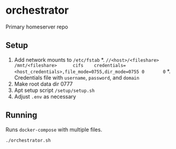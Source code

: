# orchestrator
Primary homeserver repo

## Setup
1. Add network mounts to `/etc/fstab`
	*. `//<host>/<fileshare>   /mnt/<fileshare>      cifs    credentials=<host_credentials>,file_mode=0755,dir_mode=0755 0       0`
	*. Credentials file with `username`, `password`, and `domain`
2. Make root data dir 0777
3. Apt setup script `/setup/setup.sh`
4. Adjust `.env` as necessary

## Running
Runs `docker-compose` with multiple files.
```
./orchestrator.sh
```

